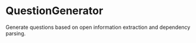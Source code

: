 # QuestionGenerator
Generate questions based on open information extraction and dependency parsing.
